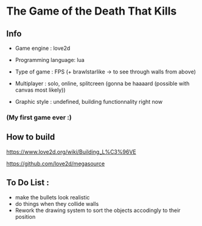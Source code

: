 # The Game of the Death That Kills

## Info

 - Game engine : love2d

 - Programming language: lua

 - Type of game : FPS (+ brawlstarlike -> to see through walls from above)

 - Multiplayer : solo, online, splitcreen (gonna be haaaard (possible with canvas most likely))

 - Graphic style : undefined, building functionnality right now
### (My first game ever :)
## How to build
https://www.love2d.org/wiki/Building_L%C3%96VE

https://github.com/love2d/megasource

## To Do List :

 - make the bullets look realistic
 - do things when they collide walls
 - Rework the drawing system to sort the objects accodingly to their position
